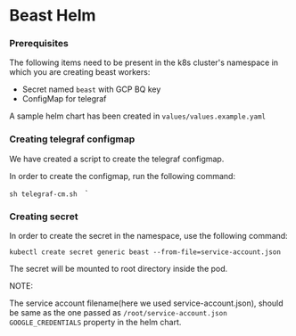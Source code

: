 # Beast Helm

### Prerequisites

The following items need to be present in the k8s cluster's namespace in which you are creating beast workers:
* Secret named `beast` with GCP BQ key
* ConfigMap for telegraf

A sample helm chart has been created in `values/values.example.yaml`

### Creating telegraf configmap

We have created a script to create the telegraf configmap.

In order to create the configmap, run the following command:

`sh telegraf-cm.sh `<kube-namespace>` `<your-influxdb-url-without-quotes>`

### Creating secret

In order to create the secret in the namespace, use the following command:

`kubectl create secret generic beast --from-file=service-account.json`

The secret will be mounted to root directory inside the pod.

NOTE:

The service account filename(here we used service-account.json), should be same as the one passed as `/root/service-account.json`  `GOOGLE_CREDENTIALS` property in the helm chart.

